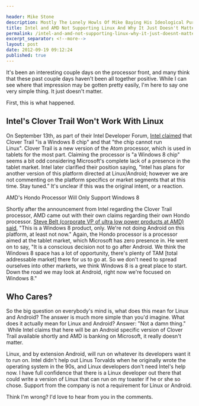 ```yaml
---

header: Mike Stone
description: Mostly The Lonely Howls Of Mike Baying His Ideological Purity At The Moon
title: Intel and AMD Not Supporting Linux And Why It Just Doesn't Matter
permalink: /intel-and-amd-not-supporting-linux-why-it-just-doesnt-matter/
excerpt_separator: <!--more-->
layout: post
date: 2012-09-19 09:12:24
published: true
---
```



It's been an interesting couple days on the processor front, and many think that these past couple days haven't been all together positive. While I can see where that impression may be gotten pretty easily, I'm here to say one very simple thing. It just doesn't matter.

First, this is what happened.

## Intel's Clover Trail Won't Work With Linux

On September 13th, as part of their Intel Developer Forum, [Intel claimed](http://www.pcworld.com/article/262324/intel_clover_trail_atom_chip_wont_work_with_linux.html) that Clover Trail "is a Windows 8 chip" and that "the chip cannot run Linux". Clover Trail is a new version of the Atom processor, which is used in tablets for the most part. Claiming the processor is "a Windows 8 chip" seems a bit odd considering Microsoft's complete lack of a presence in the tablet market. Intel later clarified their position saying, "Intel has plans for another version of this platform directed at Linux/Android; however we are not commenting on the platform specifics or market segments that at this time. Stay tuned.” It's unclear if this was the original intent, or a reaction.

AMD's Hondo Processor Will Only Support Windows 8

Shortly after the announcement from Intel regarding the Clover Trail processor, AMD came out with their own claims regarding their own Hondo processor. [Steve Belt (corporate VP of ultra low power products at AMD) said](http://www.theinquirer.net/inquirer/news/2205758/amds-hondo-will-only-support-windows-8-at-launch), "This is a Windows 8 product, only. We're not doing Android on this platform, at least not now." Again, the Hondo processor is a processor aimed at the tablet market, which Microsoft has zero presence in. He went on to say, "It is a conscious decision not to go after Android. We think the Windows 8 space has a lot of opportunity, there's plenty of TAM \[total addressable market\] there for us to go at. So we don't need to spread ourselves into other markets, we think Windows 8 is a great place to start. Down the road we may look at Android, right now we're focused on Windows 8."

## Who Cares?

So the big question on everybody's mind is, what does this mean for Linux and Android? The answer is much more simple than you'd imagine. What does it actually mean for Linux and Android? Answer: "Not a damn thing."  While Intel claims that here will be an Android specific version of Clover Trail available shortly and AMD is banking on Microsoft, it really doesn't matter.

Linux, and by extension Android, will run on whatever its developers want it to run on. Intel didn't help out Linus Torvalds when he originally wrote the operating system in the 90s, and Linux developers don't need Intel's help now. I have full confidence that there is a Linux developer out there that could write a version of Linux that can run on my toaster if he or she so chose. Support from the company is not a requirement for Linux or Android.

Think I'm wrong? I'd love to hear from you in the comments.
